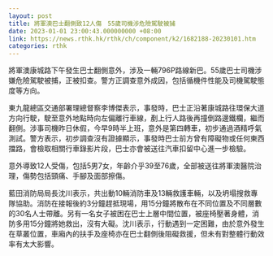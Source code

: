 ```yaml
---
layout: post
title: 將軍澳巴士翻側致12人傷　55歲司機涉危險駕駛被捕
date: 2023-01-01 23:00:43.000000000 +08:00
link: https://news.rthk.hk/rthk/ch/component/k2/1682188-20230101.htm
categories: rthk
---
```


將軍澳康城路下午發生巴士翻側意外，涉及一輛796P路線新巴。55歲巴士司機涉嫌危險駕駛被捕，正被扣查。警方正調查意外成因，包括循機件性能及司機駕駛態度等方向。

東九龍總區交通部署理總督察李博傑表示，事發時，巴士正沿著康城路往環保大道方向行駛，駛至意外地點時向左偏離行車線，剷上行人路後再撞倒路邊鐵欄，繼而翻側。涉事司機昨日休假，今早9時半上班，意外是第四轉車，初步通過酒精呼氣測試。警方表示，初步調查沒有證據顯示，事發時巴士前方曾有障礙物或任何東西擋路，會檢取相關行車錄影片段，巴士亦會被送往汽車扣留中心進一步檢驗。

意外導致12人受傷，包括5男7女，年齡介乎39至76歲，全部被送往將軍澳醫院治理，傷勢包括頸痛、手腳及面部擦傷。

藍田消防局局長沈川表示，共出動10輛消防車及13輛救護車輛，以及坍塌搜救專隊協助。消防在接報後約3分鐘趕抵現場，用15分鐘將散布在不同位置及不同層數的30名人士帶離。另有一名女子被困在巴士上層中間位置，被座椅壓著身體，消防多用15分鐘將她救出，沒有大礙。沈川表示，行動遇到一定困難，由於意外發生在草叢位置，車廂內的扶手及座椅亦在巴士翻側後阻礙救援，但未有對整體行動效率有太大影響。
